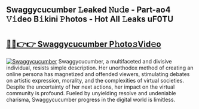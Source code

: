 ## Swaggycucumber 𝙻eaked 𝙽u𝚍e - Part-ao4 𝚅𝚒deo B𝚒kini 𝙿hotos - Hot All 𝙻eaks uF0TU

# <h2><a href="http://ld3atcr.urlbe.top/?page=Swaggycucumber">🔗🔗👉👉 Swaggycucumber P𝚑oto𝚜Vid𝚎o</a></h2>

[![Swaggycucumber](https://i.imgur.com/eBuTRDB.gif)](http://ld3atcr.urlbe.top/?page=Swaggycucumber)
Swaggycucumber, a multifaceted and divisive individual, resists simple description. Her unorthodox method of creating an online persona has magnetized and offended viewers, stimulating debates on artistic expression, morality, and the complexities of virtual societies. Despite the uncertainty of her next actions, her impact on the virtual community is profound. Fueled by unyielding resolve and undeniable charisma, Swaggycucumber progress in the digital world is limitless.
